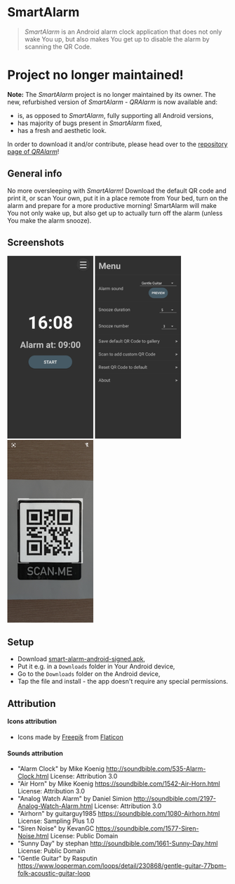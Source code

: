 
# SmartAlarm


> *SmartAlarm* is an Android alarm clock application that does not only wake You up, but also makes You get up to disable the alarm by scanning the QR Code.

# Project no longer maintained!
**Note:** The *SmartAlarm* project is no longer maintained by its owner. The new, refurbished version of *SmartAlarm* - *QRAlarm* is now available and:
-  is, as opposed to *SmartAlarm*, fully supporting all Android versions,
-  has majority of bugs present in *SmartAlarm* fixed,
-  has a fresh and aesthetic look.

In order to download it and/or contribute, please head over to the [repository page of *QRAlarm*](https://github.com/sweakpl/qralarm-android)!

## General info
No more oversleeping with *SmartAlarm*! Download the default QR code and print it, or scan Your own, put it in a place remote from Your bed, turn on the alarm and prepare for a more productive morning! SmartAlarm will make You not only wake up, but also get up to actually turn off the alarm (unless You make the alarm snooze). 

## Screenshots
<p>
	<img src="./screenshots/mainScreen.jpg" width="196" height="416"/>
	<img src="./screenshots/menuScreen.jpg" width="196" height="416"/>
	<img src="./screenshots/scanScreen.jpg" width="196" height="416"/>
</p>

## Setup
* Download [smart-alarm-android-signed.apk](https://github.com/sweakpl/smart-alarm-android/releases),
* Put it e.g. in a `Downloads` folder in Your Android device,
* Go to the `Downloads` folder on the Android device,
* Tap the file and install - the app doesn't require any special permissions.

## Attribution

#### Icons attribution
* Icons made by [Freepik](https://www.freepik.com) from [Flaticon](https://www.flaticon.com)

#### Sounds attribution
* "Alarm Clock" by Mike Koenig http://soundbible.com/535-Alarm-Clock.html License: Attribution 3.0
* "Air Horn" by Mike Koenig https://soundbible.com/1542-Air-Horn.html License: Attribution 3.0
* "Analog Watch Alarm" by Daniel Simion http://soundbible.com/2197-Analog-Watch-Alarm.html License: Attribution 3.0
* "Airhorn" by guitarguy1985 https://soundbible.com/1080-Airhorn.html License: Sampling Plus 1.0
* "Siren Noise" by KevanGC https://soundbible.com/1577-Siren-Noise.html License: Public Domain
* "Sunny Day" by stephan http://soundbible.com/1661-Sunny-Day.html License: Public Domain
* "Gentle Guitar" by Rasputin https://www.looperman.com/loops/detail/230868/gentle-guitar-77bpm-folk-acoustic-guitar-loop
